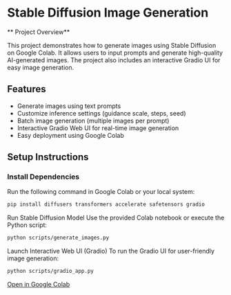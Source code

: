 # Stable Diffusion Image Generation

** Project Overview**  

This project demonstrates how to generate images using Stable Diffusion on Google Colab. It allows users to input prompts and generate high-quality AI-generated images. The project also includes an interactive Gradio UI for easy image generation.  

## Features  

- Generate images using text prompts  
- Customize inference settings (guidance scale, steps, seed)  
- Batch image generation (multiple images per prompt)  
- Interactive Gradio Web UI for real-time image generation  
- Easy deployment using Google Colab  

## Setup Instructions  

### Install Dependencies  

Run the following command in Google Colab or your local system:  

```bash
pip install diffusers transformers accelerate safetensors gradio
```

Run Stable Diffusion Model
Use the provided Colab notebook or execute the Python script:
```bash
python scripts/generate_images.py
```
Launch Interactive Web UI (Gradio)
To run the Gradio UI for user-friendly image generation:
```bash
python scripts/gradio_app.py
```
[Open in Google Colab](https://colab.research.google.com/drive/1sXd7hhxdgo7xLkuXJNxBcTA0CMnrds4d?usp=sharing)
